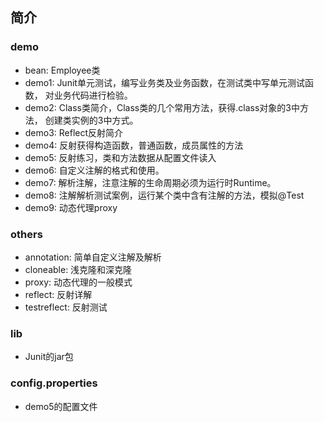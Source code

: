 ## 简介

### demo
- bean: Employee类
- demo1: Junit单元测试，编写业务类及业务函数，在测试类中写单元测试函数，
    对业务代码进行检验。
- demo2: Class类简介，Class类的几个常用方法，获得.class对象的3中方法，
    创建类实例的3中方式。
- demo3: Reflect反射简介
- demo4: 反射获得构造函数，普通函数，成员属性的方法
- demo5: 反射练习，类和方法数据从配置文件读入
- demo6: 自定义注解的格式和使用。
- demo7: 解析注解，注意注解的生命周期必须为运行时Runtime。
- demo8: 注解解析测试案例，运行某个类中含有注解的方法，模拟@Test
- demo9: 动态代理proxy

### others
- annotation: 简单自定义注解及解析
- cloneable: 浅克隆和深克隆
- proxy: 动态代理的一般模式
- reflect: 反射详解
- testreflect: 反射测试

### lib
- Junit的jar包

### config.properties
- demo5的配置文件 